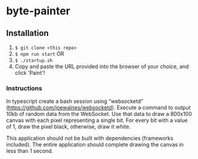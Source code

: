 # byte-painter

## Installation
1. `$ git clone <this repo>`
2. `$ npm run start`
OR 
3. `$ ./startup.sh`
4. Copy and paste the URL provided into the browser of your choice, and click 'Paint'!


### Instructions
In typescript create a bash session using “websocketd” (https://github.com/joewalnes/websocketd). Execute a command to output 10kb of random data from the WebSocket. Use that data to draw a 800x100 canvas with each pixel representing a single bit. For every bit with a value of 1, draw the pixel black, otherwise, draw it white.

This application should not be built with dependencies (frameworks included).
The entire application should complete drawing the canvas in less than 1 second.